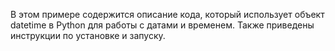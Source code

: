 В этом примере содержится описание кода, который использует объект datetime в Python для работы с датами и временем. Также приведены инструкции по установке и запуску.